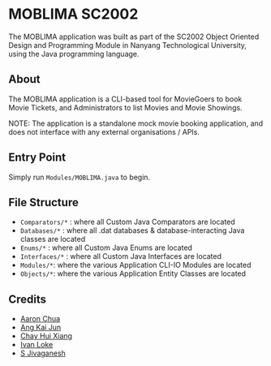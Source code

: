 # MOBLIMA SC2002

The MOBLIMA application was built as part of the SC2002 Object Oriented Design and Programming Module in Nanyang Technological University, using the Java programming language.

## About

The MOBLIMA application is a CLI-based tool for MovieGoers to book Movie Tickets, and Administrators to list Movies and Movie Showings.

NOTE: The application is a standalone mock movie booking application, and does not interface with any external organisations / APIs.

## Entry Point
Simply run `Modules/MOBLIMA.java` to begin.

## File Structure

- `Comparators/*` : where all Custom Java Comparators are located
- `Databases/*` : where all .dat databases & database-interacting Java classes are located
- `Enums/*` : where all Custom Java Enums are located
- `Interfaces/*` : where all Custom Java Interfaces are located
- `Modules/*`: where the various Application CLI-IO Modules are located
- `Objects/*`: where the various Application Entity Classes are located

## Credits
- [Aaron Chua](https://github.com/aaronchualala)
- [Ang Kai Jun](https://github.com/kaijun123)
- [Chay Hui Xiang](https://github.com/chayhuixiang)
- [Ivan Loke](https://github.com/IvanLoke)
- [S Jivaganesh](https://github.com/Garrnesh)
